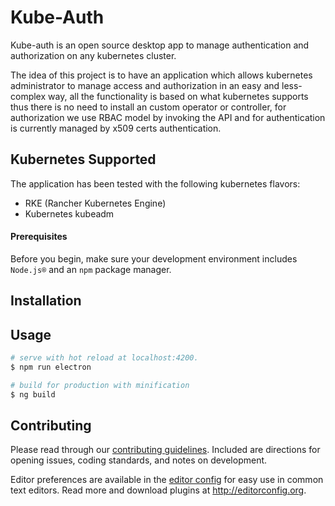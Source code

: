 

# Kube-Auth

Kube-auth is an open source desktop app to manage authentication and authorization on any kubernetes cluster.

The idea of this project is to have an application which allows kubernetes administrator to manage access and authorization in an easy and less-complex way, all the functionality is based on what kubernetes supports thus there is no need to install an custom operator or controller, for authorization we use RBAC model by invoking the API and for authentication is currently managed by x509 certs authentication.


## Kubernetes Supported

The application has been tested with the following kubernetes flavors:

* RKE (Rancher Kubernetes Engine)
* Kubernetes kubeadm


#### Prerequisites
Before you begin, make sure your development environment includes `Node.js®` and an `npm` package manager.


## Installation

## Usage

``` bash
# serve with hot reload at localhost:4200.
$ npm run electron

# build for production with minification
$ ng build
```




## Contributing

Please read through our [contributing guidelines](https://github.com/coreui/coreui-free-angular-admin-template/blob/master/CONTRIBUTING.md). Included are directions for opening issues, coding standards, and notes on development.

Editor preferences are available in the [editor config](https://github.com/coreui/coreui-free-angular-admin-template/blob/master/.editorconfig) for easy use in common text editors. Read more and download plugins at <http://editorconfig.org>.

